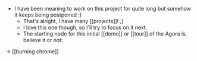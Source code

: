 - I have been meaning to work on this project for quite long but somehow it keeps being postponed :)
  - That's alright, I have many [[projects]]! ;)
  - I love this one though, so I'll try to focus on it next.
  - The starting node for this initial [[demo]] or [[tour]] of the Agora is, believe it or not:

-> [[burning chrome]]
